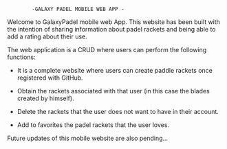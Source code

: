             -GALAXY PADEL MOBILE WEB APP -

Welcome to GalaxyPadel mobile web App. This website has been built with the intention of sharing information about padel rackets and being able to add a rating about their use.

The web application is a CRUD where users can perform the following functions:

- It is a complete website where users can create paddle rackets once registered with GitHub.

- Obtain the rackets associated with that user (in this case the blades created by himself).

- Delete the rackets that the user does not want to have in their account.

- Add to favorites the padel rackets that the user loves.

Future updates of this mobile website are also pending...
